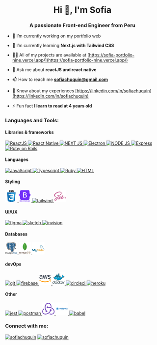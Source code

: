 <h1 align="center">Hi 👋, I'm Sofia</h1>
<h3 align="center">A passionate Front-end Engineer from Peru</h3>

- 🔭 I’m currently working on [my portfolio web](https://sofia-portfolio-nine.vercel.app/)

- 🌱 I’m currently learning **Next.js with Tailwind CSS**

- 👨‍💻 All of my projects are available at [https://sofia-portfolio-nine.vercel.app/](https://sofia-portfolio-nine.vercel.app/)

- 💬 Ask me about **reactJS and react native**

- 📫 How to reach me **sofiachuquin@gmail.com**

- 📄 Know about my experiences [https://linkedin.com/in/sofiachuquin](https://linkedin.com/in/sofiachuquin)

- ⚡ Fun fact **I learn to read at 4 years old**

<h3 align="left">Languages and Tools:</h3>

<h4>Libraries & frameworks</h4>
<a href="https://reactjs.org/" target="_blank" rel="noreferrer"> <img alt="ReactJS" src="https://img.shields.io/badge/-REACTJS-252525?style=for-the-badge&logo=react&labelColor=252525"> </a> 
<a href="https://reactnative.dev/" target="_blank" rel="noreferrer"> <img alt="React Native" src="https://img.shields.io/badge/-REACT_NATIVE-61DBFB?style=for-the-badge&logo=react&labelColor=61DBFB&logoColor=252525"> </a> 
<a href="https://nextjs.org/" target="_blank" rel="noreferrer"> <img alt="NEXT JS" src="https://img.shields.io/badge/-NEXTJS-252525?style=for-the-badge&logo=next.js&labelColor=252525"> </a>
<a href="https://www.electronjs.org" target="_blank" rel="noreferrer"> <img alt="Electron" src="https://img.shields.io/badge/-ELECTRON-028399?style=for-the-badge&logo=electron&logoColor=white&labelColor=028399"> </a>
<a href="https://nodejs.org" target="_blank" rel="noreferrer"> <img alt="NODE JS" src="https://img.shields.io/badge/-NODEJS-44883e?style=for-the-badge&logo=node.js&logoColor=white&labelColor=44883e"> </a>
<a href="https://expressjs.com" target="_blank" rel="noreferrer"> <img alt="Express" src="https://img.shields.io/badge/-EXPRESS-252525?style=for-the-badge&logo=express&labelColor=252525"> </a>
<a href="https://rubyonrails.org" target="_blank" rel="noreferrer"> <img alt="Ruby on Rails" src="https://img.shields.io/badge/-RUBY_ON_RAILS-CC0000?style=for-the-badge&logo=ruby-on-rails&logoColor=white&labelColor=CC0000"> </a>
     
<h4>Languages</h4>
 <a href="https://developer.mozilla.org/en-US/docs/Web/JavaScript" target="_blank" rel="noreferrer"> <img alt="JavaScript" src="https://img.shields.io/badge/-JavaScript-171717?style=for-the-badge&logo=javascript&labelColor=171717"> </a> 
<a href="https://www.typescriptlang.org/" target="_blank" rel="noreferrer"> <img alt="Typescript" src="https://img.shields.io/badge/-Typescript-007ACC?style=for-the-badge&logo=typescript&labelColor=007ACC&logoColor=white"> </a>
<a href="https://www.ruby-lang.org/en/" target="_blank" rel="noreferrer"> <img alt="Ruby" src="https://img.shields.io/badge/-Ruby-9b111e?style=for-the-badge&logo=ruby&labelColor=9b111e"> </a>
<a href="https://www.w3.org/html/" target="_blank" rel="noreferrer"><img alt="HTML" src="https://img.shields.io/badge/-HTML5-FF5733?style=for-the-badge&logo=html5&labelColor=FF5733&logoColor=white">
 </a>

<h4>Styling</h4>
 <a href="https://www.w3schools.com/css/" target="_blank" rel="noreferrer"> <img src="https://raw.githubusercontent.com/devicons/devicon/master/icons/css3/css3-original-wordmark.svg" alt="css3" width="40" height="40"/> </a> 
<a href="https://getbootstrap.com" target="_blank" rel="noreferrer"> <img src="https://raw.githubusercontent.com/devicons/devicon/master/icons/bootstrap/bootstrap-plain-wordmark.svg" alt="bootstrap" width="40" height="40"/> </a>
<a href="https://tailwindcss.com/" target="_blank" rel="noreferrer"> <img src="https://www.vectorlogo.zone/logos/tailwindcss/tailwindcss-icon.svg" alt="tailwind" width="40" height="40"/> </a> 
<a href="https://sass-lang.com" target="_blank" rel="noreferrer"> <img src="https://raw.githubusercontent.com/devicons/devicon/master/icons/sass/sass-original.svg" alt="sass" width="40" height="40"/> </a> 

<h4>UI/UX</h4>
<a href="https://www.figma.com/" target="_blank" rel="noreferrer"> <img src="https://www.vectorlogo.zone/logos/figma/figma-icon.svg" alt="figma" width="40" height="40"/> </a>
<a href="https://www.sketch.com/" target="_blank" rel="noreferrer"> <img src="https://www.vectorlogo.zone/logos/sketchapp/sketchapp-icon.svg" alt="sketch" width="40" height="40"/> </a>
<a href="https://www.invisionapp.com/" target="_blank" rel="noreferrer"> <img src="https://www.vectorlogo.zone/logos/invisionapp/invisionapp-icon.svg" alt="invision" width="40" height="40"/> </a>

<h4>Databases</h4>
 <a href="https://www.postgresql.org" target="_blank" rel="noreferrer"> <img src="https://raw.githubusercontent.com/devicons/devicon/master/icons/postgresql/postgresql-original-wordmark.svg" alt="postgresql" width="40" height="40"/> </a>
<a href="https://www.mongodb.com/" target="_blank" rel="noreferrer"> <img src="https://raw.githubusercontent.com/devicons/devicon/master/icons/mongodb/mongodb-original-wordmark.svg" alt="mongodb" width="40" height="40"/> </a>
<a href="https://www.mysql.com/" target="_blank" rel="noreferrer"> <img src="https://raw.githubusercontent.com/devicons/devicon/master/icons/mysql/mysql-original-wordmark.svg" alt="mysql" width="40" height="40"/> </a>

<h4>devOps</h4>
<a href="https://git-scm.com/" target="_blank" rel="noreferrer"> <img src="https://www.vectorlogo.zone/logos/git-scm/git-scm-icon.svg" alt="git" width="40" height="40"/> </a>
 <a href="https://firebase.google.com/" target="_blank" rel="noreferrer"> <img src="https://www.vectorlogo.zone/logos/firebase/firebase-icon.svg" alt="firebase" width="40" height="40"/> </a>
<a href="https://aws.amazon.com" target="_blank" rel="noreferrer"> <img src="https://raw.githubusercontent.com/devicons/devicon/master/icons/amazonwebservices/amazonwebservices-original-wordmark.svg" alt="aws" width="40" height="40"/> </a>
<a href="https://www.docker.com/" target="_blank" rel="noreferrer"> <img src="https://raw.githubusercontent.com/devicons/devicon/master/icons/docker/docker-original-wordmark.svg" alt="docker" width="40" height="40"/> </a>
  <a href="https://circleci.com" target="_blank" rel="noreferrer"> <img src="https://www.vectorlogo.zone/logos/circleci/circleci-icon.svg" alt="circleci" width="40" height="40"/> </a>
   <a href="https://heroku.com" target="_blank" rel="noreferrer"> <img src="https://www.vectorlogo.zone/logos/heroku/heroku-icon.svg" alt="heroku" width="40" height="40"/> </a> 
   
<h4>Other</h4>
 <a href="https://jestjs.io" target="_blank" rel="noreferrer"> <img src="https://www.vectorlogo.zone/logos/jestjsio/jestjsio-icon.svg" alt="jest" width="40" height="40"/> </a>   <a href="https://postman.com" target="_blank" rel="noreferrer"> <img src="https://www.vectorlogo.zone/logos/getpostman/getpostman-icon.svg" alt="postman" width="40" height="40"/> </a>  <a href="https://redux.js.org" target="_blank" rel="noreferrer"> <img src="https://raw.githubusercontent.com/devicons/devicon/master/icons/redux/redux-original.svg" alt="redux" width="40" height="40"/> </a>  <a href="https://webpack.js.org" target="_blank" rel="noreferrer"> <img src="https://raw.githubusercontent.com/devicons/devicon/d00d0969292a6569d45b06d3f350f463a0107b0d/icons/webpack/webpack-original-wordmark.svg" alt="webpack" width="40" height="40"/> </a> <a href="https://babeljs.io/" target="_blank" rel="noreferrer"> <img src="https://www.vectorlogo.zone/logos/babeljs/babeljs-icon.svg" alt="babel" width="40" height="40"/> </a> 

<h3 align="left">Connect with me:</h3>
<p align="left">
<a href="https://linkedin.com/in/sofiachuquin" target="blank"><img align="center" src="https://raw.githubusercontent.com/rahuldkjain/github-profile-readme-generator/master/src/images/icons/Social/linked-in-alt.svg" alt="sofiachuquin" height="30" width="40" /></a>
<a href="https://instagram.com/sofiachuquin" target="blank"><img align="center" src="https://raw.githubusercontent.com/rahuldkjain/github-profile-readme-generator/master/src/images/icons/Social/instagram.svg" alt="sofiachuquin" height="30" width="40" /></a>
</p>

